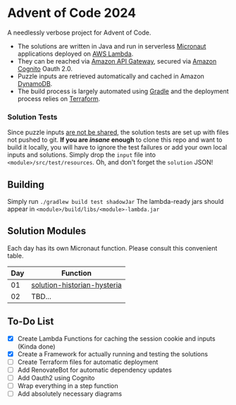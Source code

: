 # Advent of Code 2024

A needlessly verbose project for Advent of Code.

* The solutions are written in Java and run in serverless [Micronaut](https://micronaut.io/) applications deployed on
  [AWS Lambda](https://aws.amazon.com/lambda/).
* They can be reached via [Amazon API Gateway](https://aws.amazon.com/api-gateway/), secured
  via [Amazon Cognito](https://aws.amazon.com/de/cognito/) Oauth
  2.0.
* Puzzle inputs are retrieved automatically and cached in Amazon [DynamoDB](https://aws.amazon.com/dynamodb/).
* The build process is largely automated using [Gradle](https://gradle.org/) and the deployment process relies on
  [Terraform](https://www.terraform.io/).

### Solution Tests

Since puzzle inputs [are not be shared](https://adventofcode.com/2024/about), the solution tests are set up with files
not pushed to git. **If you are _insane_ enough** to clone this repo and want to build it locally, you will have to
ignore the test failures or add your own local inputs and
solutions. Simply drop the `input` file into `<module>/src/test/resources`. Oh, and don't forget the `solution` JSON!

## Building

Simply run `./gradlew build test shadowJar`
The lambda-ready jars should appear in `<module>/build/libs/<module>-lambda.jar`

## Solution Modules

Each day has its own Micronaut function. Please consult this convenient table.

| Day | Function                                                                                                                                                 |
|-----|----------------------------------------------------------------------------------------------------------------------------------------------------------|
| 01  | [solution-historian-hysteria](solution-historian-hysteria/src/main/java/com/mostlynobody/aoc/y24/solution/historianhysteria/FunctionRequestHandler.java) |
| 02  | TBD...                                                                                                                                                   |

## To-Do List

- [x] Create Lambda Functions for caching the session cookie and inputs (Kinda done)
- [x] Create a Framework for actually running and testing the solutions
- [ ] Create Terraform files for automatic deployment
- [ ] Add RenovateBot for automatic dependency updates
- [ ] Add Oauth2 using Cognito
- [ ] Wrap everything in a step function
- [ ] Add absolutely necessary diagrams